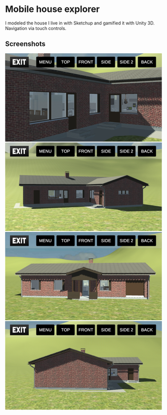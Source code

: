 # Mobile house explorer

I modeled the house I live in with Sketchup and gamified it with Unity 3D. Navigation via touch controls.

## Screenshots

![](screenshot1.jpg)
![](screenshot2.jpg)
![](screenshot3.jpg)
![](screenshot4.jpg)

